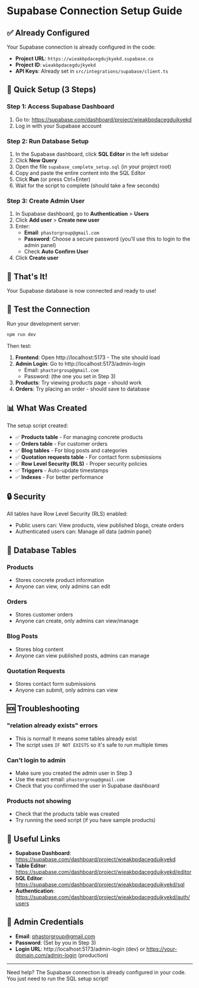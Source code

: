 # Supabase Connection Setup Guide

## ✅ Already Configured
Your Supabase connection is already configured in the code:
- **Project URL**: `https://wieakbpdacegdujkyekd.supabase.co`
- **Project ID**: `wieakbpdacegdujkyekd`
- **API Keys**: Already set in `src/integrations/supabase/client.ts`

## 🚀 Quick Setup (3 Steps)

### Step 1: Access Supabase Dashboard
1. Go to: https://supabase.com/dashboard/project/wieakbpdacegdujkyekd
2. Log in with your Supabase account

### Step 2: Run Database Setup
1. In the Supabase dashboard, click **SQL Editor** in the left sidebar
2. Click **New Query**
3. Open the file `supabase_complete_setup.sql` (in your project root)
4. Copy and paste the entire content into the SQL Editor
5. Click **Run** (or press Ctrl+Enter)
6. Wait for the script to complete (should take a few seconds)

### Step 3: Create Admin User
1. In Supabase dashboard, go to **Authentication** > **Users**
2. Click **Add user** > **Create new user**
3. Enter:
   - **Email**: `phastorgroup@gmail.com`
   - **Password**: Choose a secure password (you'll use this to login to the admin panel)
   - Check **Auto Confirm User**
4. Click **Create user**

## 🎉 That's It!

Your Supabase database is now connected and ready to use!

## 🧪 Test the Connection

Run your development server:
```bash
npm run dev
```

Then test:
1. **Frontend**: Open http://localhost:5173 - The site should load
2. **Admin Login**: Go to http://localhost:5173/admin-login
   - Email: `phastorgroup@gmail.com`
   - Password: (the one you set in Step 3)
3. **Products**: Try viewing products page - should work
4. **Orders**: Try placing an order - should save to database

## 📊 What Was Created

The setup script created:
- ✅ **Products table** - For managing concrete products
- ✅ **Orders table** - For customer orders
- ✅ **Blog tables** - For blog posts and categories
- ✅ **Quotation requests table** - For contact form submissions
- ✅ **Row Level Security (RLS)** - Proper security policies
- ✅ **Triggers** - Auto-update timestamps
- ✅ **Indexes** - For better performance

## 🔒 Security

All tables have Row Level Security (RLS) enabled:
- Public users can: View products, view published blogs, create orders
- Authenticated users can: Manage all data (admin panel)

## 📝 Database Tables

### Products
- Stores concrete product information
- Anyone can view, only admins can edit

### Orders
- Stores customer orders
- Anyone can create, only admins can view/manage

### Blog Posts
- Stores blog content
- Anyone can view published posts, admins can manage

### Quotation Requests
- Stores contact form submissions
- Anyone can submit, only admins can view

## 🆘 Troubleshooting

### "relation already exists" errors
- This is normal! It means some tables already exist
- The script uses `IF NOT EXISTS` so it's safe to run multiple times

### Can't login to admin
- Make sure you created the admin user in Step 3
- Use the exact email: `phastorgroup@gmail.com`
- Check that you confirmed the user in Supabase dashboard

### Products not showing
- Check that the products table was created
- Try running the seed script (if you have sample products)

## 🔗 Useful Links

- **Supabase Dashboard**: https://supabase.com/dashboard/project/wieakbpdacegdujkyekd
- **Table Editor**: https://supabase.com/dashboard/project/wieakbpdacegdujkyekd/editor
- **SQL Editor**: https://supabase.com/dashboard/project/wieakbpdacegdujkyekd/sql
- **Authentication**: https://supabase.com/dashboard/project/wieakbpdacegdujkyekd/auth/users

## 📧 Admin Credentials

- **Email**: phastorgroup@gmail.com
- **Password**: (Set by you in Step 3)
- **Login URL**: http://localhost:5173/admin-login (dev) or https://your-domain.com/admin-login (production)

---

Need help? The Supabase connection is already configured in your code. You just need to run the SQL setup script!




